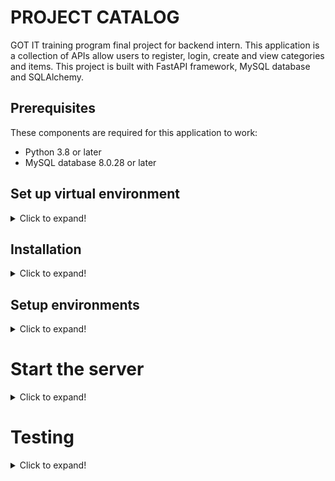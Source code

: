 # PROJECT CATALOG

GOT IT training program final project for backend intern. This application is a collection of APIs allow users to
register, login, create and view categories and items. This project is built with FastAPI framework, MySQL database and
SQLAlchemy.

## Prerequisites

These components are required for this application to work:

- Python 3.8 or later
- MySQL database 8.0.28 or later

## Set up virtual environment

<details>
  <summary>Click to expand!</summary>

To set up virtual environment, first you need to install virtualenv:

```
$ pip install virtualenv
```

To create and activate virtual environment, run this command in the terminal:

```
$ virtualenv venv --python=python3.8
$ source venv/bin/activate
```

</details>

## Installation

<details>
  <summary>Click to expand!</summary>

To install all the required libraries for this project, run this command:

`$ pip install -r requirements.txt`

</details>

## Setup environments

<details>
  <summary>Click to expand!</summary>

You might need to manually create MySQL databases for related environment: local, production and test (We may consider
setting up migration in the future). To create a database using MySQL, run this command in the terminal:

```
$ mysql -u <username> -p <password>
```

```mysql
mysql> create database <database_name>;
```

Create {environment}.env and fill in as .env.example

```
ENVIRONMENT="{environment}"

# Database config
SQL_ALCHEMY_DATABASE_URL="mysql+aiomysql://<username>:<password>@<host>:<port>/<database_name>"

# Security config
JWT_SECRET_KEY="***"
JWT_ALGORITHM="HS256"
JWT_EXPIRED_MINUTES=30
```

</details>

# Start the server

<details>
  <summary>Click to expand!</summary>

In the terminal, run this command:

```
$ python run.py
```

To start the server in different environment, run this command before running application in the terminal:

```
$ export ENVIRONMENT={environment}
```

as environment is your desired environment

</details>

# Testing

<details>
  <summary>Click to expand!</summary>

To run designed tests for this project, run these commands in the terminal:

```
$ export ENVIRONMENT="test"
$ pytest
```

</details>
